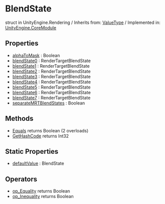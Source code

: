 # BlendState
struct in UnityEngine.Rendering
 / Inherits from: <a href="https://docs.unity3d.com/6000.0/Documentation/ScriptReference/ValueType.html" target="_blank">ValueType</a> / Implemented in: <a href="https://docs.unity3d.com/6000.0/Documentation/ScriptReference/UnityEngine.CoreModule.html" target="_blank">UnityEngine.CoreModule</a>
## Properties
- <a href="https://docs.unity3d.com/6000.0/Documentation/ScriptReference/BlendState-alphaToMask.html" target="_blank">alphaToMask</a> : Boolean
- <a href="https://docs.unity3d.com/6000.0/Documentation/ScriptReference/BlendState-blendState0.html" target="_blank">blendState0</a> : RenderTargetBlendState
- <a href="https://docs.unity3d.com/6000.0/Documentation/ScriptReference/BlendState-blendState1.html" target="_blank">blendState1</a> : RenderTargetBlendState
- <a href="https://docs.unity3d.com/6000.0/Documentation/ScriptReference/BlendState-blendState2.html" target="_blank">blendState2</a> : RenderTargetBlendState
- <a href="https://docs.unity3d.com/6000.0/Documentation/ScriptReference/BlendState-blendState3.html" target="_blank">blendState3</a> : RenderTargetBlendState
- <a href="https://docs.unity3d.com/6000.0/Documentation/ScriptReference/BlendState-blendState4.html" target="_blank">blendState4</a> : RenderTargetBlendState
- <a href="https://docs.unity3d.com/6000.0/Documentation/ScriptReference/BlendState-blendState5.html" target="_blank">blendState5</a> : RenderTargetBlendState
- <a href="https://docs.unity3d.com/6000.0/Documentation/ScriptReference/BlendState-blendState6.html" target="_blank">blendState6</a> : RenderTargetBlendState
- <a href="https://docs.unity3d.com/6000.0/Documentation/ScriptReference/BlendState-blendState7.html" target="_blank">blendState7</a> : RenderTargetBlendState
- <a href="https://docs.unity3d.com/6000.0/Documentation/ScriptReference/BlendState-separateMRTBlendStates.html" target="_blank">separateMRTBlendStates</a> : Boolean
## Methods
- <a href="https://docs.unity3d.com/6000.0/Documentation/ScriptReference/BlendState.Equals.html" target="_blank">Equals</a> returns Boolean (2 overloads)
- <a href="https://docs.unity3d.com/6000.0/Documentation/ScriptReference/BlendState.GetHashCode.html" target="_blank">GetHashCode</a> returns Int32
## Static Properties
- <a href="https://docs.unity3d.com/6000.0/Documentation/ScriptReference/BlendState-defaultValue.html" target="_blank">defaultValue</a> : BlendState
## Operators
- <a href="https://docs.unity3d.com/6000.0/Documentation/ScriptReference/BlendState.op_Equality.html" target="_blank">op_Equality</a> returns Boolean
- <a href="https://docs.unity3d.com/6000.0/Documentation/ScriptReference/BlendState.op_Inequality.html" target="_blank">op_Inequality</a> returns Boolean
